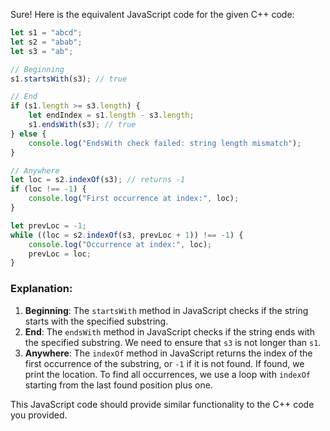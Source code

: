  Sure! Here is the equivalent JavaScript code for the given C++ code:

```javascript
let s1 = "abcd";
let s2 = "abab";
let s3 = "ab";

// Beginning
s1.startsWith(s3); // true

// End
if (s1.length >= s3.length) {
    let endIndex = s1.length - s3.length;
    s1.endsWith(s3); // true
} else {
    console.log("EndsWith check failed: string length mismatch");
}

// Anywhere
let loc = s2.indexOf(s3); // returns -1
if (loc !== -1) {
    console.log("First occurrence at index:", loc);
}

let prevLoc = -1;
while ((loc = s2.indexOf(s3, prevLoc + 1)) !== -1) {
    console.log("Occurrence at index:", loc);
    prevLoc = loc;
}
```

### Explanation:
1. **Beginning**: The `startsWith` method in JavaScript checks if the string starts with the specified substring.
2. **End**: The `endsWith` method in JavaScript checks if the string ends with the specified substring. We need to ensure that `s3` is not longer than `s1`.
3. **Anywhere**: The `indexOf` method in JavaScript returns the index of the first occurrence of the substring, or `-1` if it is not found. If found, we print the location. To find all occurrences, we use a loop with `indexOf` starting from the last found position plus one.

This JavaScript code should provide similar functionality to the C++ code you provided.
